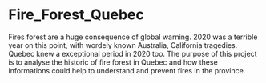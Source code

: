 # Fire_Forest_Quebec
Fires forest are a huge consequence of global warning. 2020 was a terrible year on this point, with wordely known Australia, California tragedies.
Quebec knew a exceptional period in 2020 too.
The purpose of this project is to analyse the historic of fire forest in Quebec and how these informations could help to understand and prevent fires in the province.

